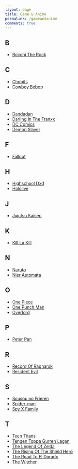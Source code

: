 ```yaml
---
layout: page
title: Game & Anime
permalink: /gameandanime
comments: true
---
```


<h2 style="text-align: left;">B</h2><div><ul style="text-align: left;">
	<li><a href="https://yourcosplay.github.io/categories#Bocchi-The-Rock">Bocchi The Rock</a></li>
</ul></div>

<h2 style="text-align: left;">C</h2><div><ul style="text-align: left;">
	<li><a href="https://yourcosplay.github.io/categories#Chobits">Chobits</a></li>
	<li><a href="https://yourcosplay.github.io/categories#Cowboy-Bebop">Cowboy Bebop</a></li>
</ul></div>

<h2 style="text-align: left;">D</h2><div><ul style="text-align: left;">
	<li><a href="https://yourcosplay.github.io/categories#Dandadan">Dandadan</a></li>
	<li><a href="https://yourcosplay.github.io/categories#Darling-In-The-Franxx">Darling In The Franxx</a></li>
	<li><a href="https://yourcosplay.github.io/categories#DC-Comics">DC Comics</a></li>
	<li><a href="https://yourcosplay.github.io/categories#Demon-Slayer">Demon Slayer</a></li>
</ul></div>

<h2 style="text-align: left;">F</h2><div><ul style="text-align: left;">
	<li><a href="https://yourcosplay.github.io/categories#Fallout">Fallout</a></li>
</ul></div>

<h2 style="text-align: left;">H</h2><div><ul style="text-align: left;">
	<li><a href="https://yourcosplay.github.io/categories#Highschool-Dxd">Highschool Dxd</a></li>
	<li><a href="https://yourcosplay.github.io/categories#Hololive">Hololive</a></li>
</ul></div>

<h2 style="text-align: left;">J</h2><div><ul style="text-align: left;">
	<li><a href="https://yourcosplay.github.io/categories#Jujutsu-Kaisen">Jujutsu Kaisen</a></li>
</ul></div>

<h2 style="text-align: left;">K</h2><div><ul style="text-align: left;">
	<li><a href="https://yourcosplay.github.io/categories#Kill-La-Kill">Kill La Kill</a></li>
</ul></div>

<h2 style="text-align: left;">N</h2><div><ul style="text-align: left;">
	<li><a href="https://yourcosplay.github.io/categories#Naruto">Naruto</a></li>
	<li><a href="https://yourcosplay.github.io/categories#Nier-Automata">Nier Automata</a></li>
</ul></div>

<h2 style="text-align: left;">O</h2><div><ul style="text-align: left;">
	<li><a href="https://yourcosplay.github.io/categories#One-Piece">One Piece</a></li>
	<li><a href="https://yourcosplay.github.io/categories#One-Punch-Man">One Punch Man</a></li>
	<li><a href="https://yourcosplay.github.io/categories#Overlord">Overlord</a></li>
</ul></div>

<h2 style="text-align: left;">P</h2><div><ul style="text-align: left;">
	<li><a href="https://yourcosplay.github.io/categories#Peter-pan">Peter Pan</a></li>
</ul></div>

<h2 style="text-align: left;">R</h2><div><ul style="text-align: left;">
	<li><a href="https://yourcosplay.github.io/categories#Record-Of-Ragnarok">Record Of Ragnarok</a></li>
	<li><a href="https://yourcosplay.github.io/categories#Resident-Evil">Resident Evil</a></li>
</ul></div>

<h2 style="text-align: left;">S</h2><div><ul style="text-align: left;">
	<li><a href="https://yourcosplay.github.io/categories#Sousou-No-Frieren">Sousou no Frieren</a></li>
	<li><a href="https://yourcosplay.github.io/categories#Spider-man">Spider-man</a></li>
	<li><a href="https://yourcosplay.github.io/categories#Spy-X-Family">Spy X Family</a></li>
</ul></div>

<h2 style="text-align: left;">T</h2><div><ul style="text-align: left;">
	<li><a href="https://yourcosplay.github.io/categories#Teen-Titans">Teen Titans</a></li>
	<li><a href="https://yourcosplay.github.io/categories#Tengen-Toppa-Gurren-Lagan">Tengen Toppa Gurren Lagan</a></li>
	<li><a href="https://yourcosplay.github.io/categories#The-Legend-Of-Zelda">The Legend Of Zelda</a></li>
	<li><a href="https://yourcosplay.github.io/categories#The-Rising-Of-The-Shield-Hero">The Rising Of The Shield Hero</a></li>
	<li><a href="https://yourcosplay.github.io/categories#The-Road-to-El-Dorado">The Road To El Dorado</a></li>
	<li><a href="https://yourcosplay.github.io/categories#The-Witcher">The Witcher</a></li>
</ul></div>
